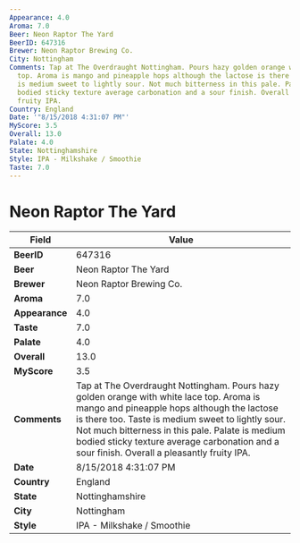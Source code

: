 ```yaml
---
Appearance: 4.0
Aroma: 7.0
Beer: Neon Raptor The Yard
BeerID: 647316
Brewer: Neon Raptor Brewing Co.
City: Nottingham
Comments: Tap at The Overdraught Nottingham. Pours hazy golden orange with white lace
  top. Aroma is mango and pineapple hops although the lactose is there too. Taste
  is medium sweet to lightly sour. Not much bitterness in this pale. Palate is medium
  bodied sticky texture average carbonation and a sour finish. Overall a pleasantly
  fruity IPA.
Country: England
Date: '"8/15/2018 4:31:07 PM"'
MyScore: 3.5
Overall: 13.0
Palate: 4.0
State: Nottinghamshire
Style: IPA - Milkshake / Smoothie
Taste: 7.0
---
```


# Neon Raptor The Yard

| Field         | Value |
|---------------|-------|
| **BeerID** | 647316 |
| **Beer** | Neon Raptor The Yard |
| **Brewer** | Neon Raptor Brewing Co. |
| **Aroma** | 7.0 |
| **Appearance** | 4.0 |
| **Taste** | 7.0 |
| **Palate** | 4.0 |
| **Overall** | 13.0 |
| **MyScore** | 3.5 |
| **Comments** | Tap at The Overdraught Nottingham. Pours hazy golden orange with white lace top. Aroma is mango and pineapple hops although the lactose is there too. Taste is medium sweet to lightly sour. Not much bitterness in this pale. Palate is medium bodied sticky texture average carbonation and a sour finish. Overall a pleasantly fruity IPA. |
| **Date** | 8/15/2018 4:31:07 PM |
| **Country** | England |
| **State** | Nottinghamshire |
| **City** | Nottingham |
| **Style** | IPA - Milkshake / Smoothie |
